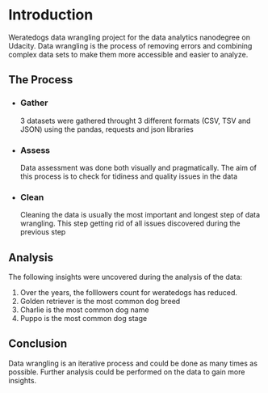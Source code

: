 # Introduction
Weratedogs data wrangling project for the data analytics nanodegree on Udacity. Data wrangling is the process of removing errors and combining complex data sets to make them more accessible and easier to analyze.

## The Process
- ### Gather

    3 datasets were gathered throught 3 different formats (CSV, TSV and JSON) using the pandas, requests and json libraries

-  ### Assess

    Data assessment was done both visually and pragmatically. The aim of this process is to check for tidiness and quality issues in the data
- ### Clean
    Cleaning the data is usually the most important and longest step of data wrangling. This step getting rid of all issues discovered during the previous step

## Analysis
The following insights were uncovered during the analysis of the data:
1. Over the years, the folllowers count for weratedogs has reduced.
2. Golden retriever is the most common dog breed
3. Charlie is the most common dog name
4. Puppo is the most common dog stage

## Conclusion
Data wrangling is an iterative process and could be done as many times as possible. Further analysis could be performed on the data to gain more insights.